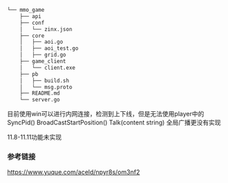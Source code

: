 ```bash
└── mmo_game
    ├── api
    ├── conf
    │   └── zinx.json
    ├── core
    │   ├── aoi.go
    │   ├── aoi_test.go
    │   ├── grid.go
    ├── game_client
    │   └── client.exe
    ├── pb
    │   ├── build.sh
    │   └── msg.proto
    ├── README.md
    └── server.go
```


目前使用win可以进行内网连接，检测到上下线，但是无法使用player中的SyncPid()  BroadCastStartPosition() Talk(content string) 全局广播更没有实现


11.8-11.11功能未实现

### 参考链接
https://www.yuque.com/aceld/npyr8s/om3nf2